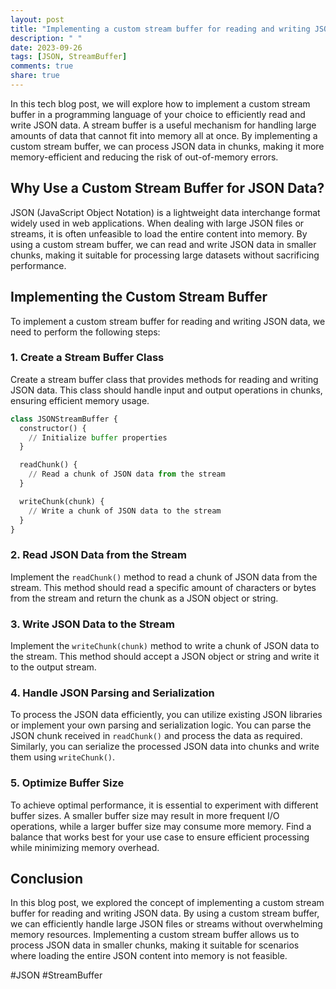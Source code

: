 ```yaml
---
layout: post
title: "Implementing a custom stream buffer for reading and writing JSON data"
description: " "
date: 2023-09-26
tags: [JSON, StreamBuffer]
comments: true
share: true
---
```


In this tech blog post, we will explore how to implement a custom stream buffer in a programming language of your choice to efficiently read and write JSON data. A stream buffer is a useful mechanism for handling large amounts of data that cannot fit into memory all at once. By implementing a custom stream buffer, we can process JSON data in chunks, making it more memory-efficient and reducing the risk of out-of-memory errors.

## Why Use a Custom Stream Buffer for JSON Data?

JSON (JavaScript Object Notation) is a lightweight data interchange format widely used in web applications. When dealing with large JSON files or streams, it is often unfeasible to load the entire content into memory. By using a custom stream buffer, we can read and write JSON data in smaller chunks, making it suitable for processing large datasets without sacrificing performance.

## Implementing the Custom Stream Buffer

To implement a custom stream buffer for reading and writing JSON data, we need to perform the following steps:

### 1. Create a Stream Buffer Class

Create a stream buffer class that provides methods for reading and writing JSON data. This class should handle input and output operations in chunks, ensuring efficient memory usage.

```python
class JSONStreamBuffer {
  constructor() {
    // Initialize buffer properties
  }

  readChunk() {
    // Read a chunk of JSON data from the stream
  }

  writeChunk(chunk) {
    // Write a chunk of JSON data to the stream
  }
}
```

### 2. Read JSON Data from the Stream

Implement the `readChunk()` method to read a chunk of JSON data from the stream. This method should read a specific amount of characters or bytes from the stream and return the chunk as a JSON object or string.

### 3. Write JSON Data to the Stream

Implement the `writeChunk(chunk)` method to write a chunk of JSON data to the stream. This method should accept a JSON object or string and write it to the output stream.

### 4. Handle JSON Parsing and Serialization

To process the JSON data efficiently, you can utilize existing JSON libraries or implement your own parsing and serialization logic. You can parse the JSON chunk received in `readChunk()` and process the data as required. Similarly, you can serialize the processed JSON data into chunks and write them using `writeChunk()`.

### 5. Optimize Buffer Size

To achieve optimal performance, it is essential to experiment with different buffer sizes. A smaller buffer size may result in more frequent I/O operations, while a larger buffer size may consume more memory. Find a balance that works best for your use case to ensure efficient processing while minimizing memory overhead.

## Conclusion

In this blog post, we explored the concept of implementing a custom stream buffer for reading and writing JSON data. By using a custom stream buffer, we can efficiently handle large JSON files or streams without overwhelming memory resources. Implementing a custom stream buffer allows us to process JSON data in smaller chunks, making it suitable for scenarios where loading the entire JSON content into memory is not feasible.

#JSON #StreamBuffer